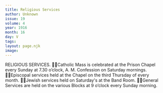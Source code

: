 ```yaml
---
title: Religious Services
author: Unknown
issue: 19
volume: 4
year: 1916
month: 16
day: V
tags:
layout: page.njk
image:
---
```

RELIGIOUS SERVICES. Catholic Mass is celebrated at the Prison Chapel every Sunday at 7.30 o’clock, A. M. Confession on Saturday mornings. Episcopal services held at the Chapel on the third Thursday of every month. Jewish services held on Saturday's at the Band Room. General Services are held on the various Blocks at 9 o’clock every Sunday morning.
